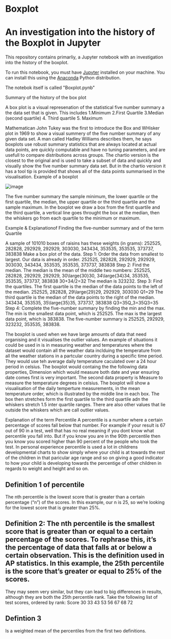 # Boxplot
# An investigation into the history of the Boxplot in Jupyter

This repository contains primarliy, a Jupyter notebook with an investigation into the history of the boxplot.

To run this notebook, you must have [Jupyter](https://jupyter.org/) installed on your machine.
You can install this using the [Anaconda](https://www.anaconda.com/) Python distribution.

The notebok itself is called "Boxplot.pynb"

Summary of the history of the box plot

A box plot is a visual represenation of the statistical five number summary a the data set that is given.
This includes
1.Minimum
2.First Quartile
3.Median (second quartile)
4. Third quartile
5. Maximum


Mathematican John Tukey was the first to introduce the Box and WHisker plot in 1969 to show a visual summery of the five number summary of any given data set. A man called Hadley Williams describes them, he says boxplots use robust summary statistics that are always located at actual data points, are quickly computable and have no tuning parameters, and are usefull to compare distributions across groups.
The chartio version is the closest to the original and is used to take a subset of data and quickly and visually show the five number summary data set. But in the chartio version it has a tool tip is provided that shows all of the data points summarised in the visualisation.
Example of a boxplot

![image](https://user-images.githubusercontent.com/35726074/49804141-be2f2200-fd49-11e8-8c37-dfbbfabb97fd.png)


The five number summary the sample minimum, the lower quartile or the first quartile, the median, the upper quartile or the third quartile and the sample maximum.
In the boxplot we draw a box from the first quartile and the third quartile, a vertical line goes throught the box at the median, then the whiskers go from each quartile to the minimum or maximum.


Example & Explanationof Finding the five-number summary and of the term Quartile

A sample of 101010 boxes of raisins has these weights (in grams): 252525, 282828, 292929, 292929, 303030, 343434, 353535, 353535, 373737, 383838 Make a box plot of the data. Step 1: Order the data from smallest to largest. Our data is already in order. 252525, 282828, 292929, 292929, 303030, 343434, 353535, 353535, 373737, 383838 Step 2: Find the median. The median is the mean of the middle two numbers: 252525, 282828, 292929, 292929, 30\large{30}30, 34\large{34}34, 353535, 353535, 373737, 383838 30+34/2​=32 The median is 323232. Step 3: Find the quartiles. The first quartile is the median of the data points to the left of the median. 252525, 282828, 29\large{29}29, 292929, 303030 Q1​=29 The third quartile is the median of the data points to the right of the median. 343434, 353535, 35\large{35}35, 373737, 383838 Q3=35Q_3=35Q3​=35 Step 4: Complete the five-number summary by finding the min and the max. The min is the smallest data point, which is 252525. The max is the largest data point, which is 383838. The five-number summary is 252525, 292929, 323232, 353535, 383838.




The boxplot is used when we have large amounts of data that need organising and it visualises the outlier values. An example of situations it could be used in is in measuring weather and temperatures where the dataset would contain all the weather data inclduing the temperature from all the weather stations in a partcular country during a specific time period. They would use teh average daily temperature caculated over a 24 hour period in celsius. The boxplot would containg the the following data properties, Dimension which would measure both date and year ensuring date comes first is very important. The second data property is Measure to measure the temperature degrees in celsius. The boxplot will show a visualisation of the daily temperture measurements, in the mean temperature order, which is illustrated by the middle line in each box. The box then stretches form the first quartile to the third quartile adn the whiskers stretch 1.5 inter quartile ranges. There are also other values that lie outside the whiskers which are call outlier values.



Explanation of the term Percentile
A percentile is a number where a certain percentage of scores fall below that number. For example if your result is 67 out of 90 in a test, well that has no real meaning if you dont know what percentile you fall into. But if you know you are in the 90th percentile then you know you scored higher than 90 percent of the people who took the test. In personal experience percentile is used a lot in childrens developmental charts to show simply where your child is at towards the rest of the children in that paricular age range and so on giving a good indicator to how your child is developing towards the percentige of other children in regards to weight and height and so on.

## Definition 1 of percentile

The nth percentile is the lowest score that is greater than a certain percentage (“n”) of the scores. In this example, our n is 25, so we’re looking for the lowest score that is greater than 25%. 

## Definition 2: The nth percentile is the smallest score that is greater than or equal to a certain percentage of the scores. To rephrase this, it’s the percentage of data that falls at or below a certain observation. This is the definition used in AP statistics. In this example, the 25th percentile is the score that’s greater or equal to 25% of the scores.

They may seem very similar, but they can lead to big differences in results, although they are both the 25th percentile rank. Take the following list of test scores, ordered by rank: Score 30
33
43
53
56
67
68
72

## Defintion 3
Is a weighted mean of the percentiles from the first two definitions.

